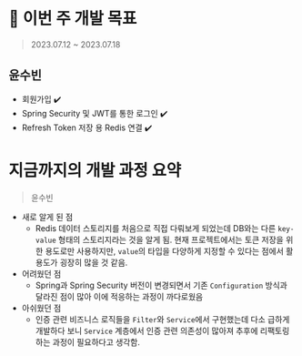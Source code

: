 # 🚀 이번 주 개발 목표

> 2023.07.12 ~ 2023.07.18

## 윤수빈

- 회원가입 ✔️
- Spring Security 및 JWT를 통한 로그인 ✔️
- Refresh Token 저장 용 Redis 연결 ✔️

# 지금까지의 개발 과정 요약

> 윤수빈

- 새로 알게 된 점
  - Redis 데이터 스토리지를 처음으로 직접 다뤄보게 되었는데 DB와는 다른 `key-value` 형태의 스토리지라는 것을 알게 됨.
    현재 프로젝트에서는 토큰 저장을 위한 용도로만 사용하지만, `value`의 타입을 다양하게 지정할 수 있다는 점에서 활용도가 굉장히 많을 것 같음.
- 어려웠던 점
  - Spring과 Spring Security 버전이 변경되면서 기존 `Configuration` 방식과
    달라진 점이 많아 이에 적응하는 과정이 까다로웠음
- 아쉬웠던 점
  - 인증 관련 비즈니스 로직들을 `Filter`와 `Service`에서 구현했는데 다소 급하게 개발하다 보니
    `Service` 계층에서 인증 관련 의존성이 많아져 추후에 리팩토링하는 과정이 필요하다고 생각함.